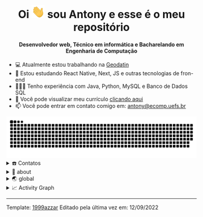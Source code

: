 <div align="center">
<h1 align="center">Oi <img width="35" src="https://github.com/1999AZZAR/1999AZZAR/blob/main/resources/img/waving.gif"> sou Antony e esse é o meu repositório</h1>
<h4 align="center">Desenvolvedor web, Técnico em informática e Bacharelando em Engenharia de Computação</h4>
</div>


- 💻 Atualmente estou trabalhando na <a href="https://github.com/geodatin">Geodatin</a>
- 🧐 Estou estudando React Native, Next, JS e outras tecnologias de fron-end
- 👨🏽‍💻 Tenho experiência com Java, Python, MySQL e Banco de Dados SQL
- 📄 Você pode visualizar meu currículo <a href="">clicando aqui</a>
- 📫 Você pode entrar em contato comigo em: antony@ecomp.uefs.br

<div align="center">
  <a href="https://1999azzar.github.io/1999AZZAR/">
  <img  src="https://github.com/1999AZZAR/1999AZZAR/blob/main/resources/img/grid-snake.svg"
       alt="snake" /></a>
</div>

<details>
  <summary>☎️ Contatos</summary>
<div>
  <samp>
    <h2 align="center">😎 Você pode me encontrar em:</h2>
    <p align="center">
      <br/>
      <a href="www.linkedin.com/in/antonyoaraujo" target="blank"><img align="center"
         src="https://img.shields.io/badge/linkedin-%231DA1F2.svg?style=for-the-badge&logo=linkedin&logoColor=white"
         alt="azzar" height="30"/></a>      
      <a href="https://mailto:antony@ecomp.uefs.br" target="blank"><img align="center"
         src="https://img.shields.io/badge/gmail-EA4335.svg?style=for-the-badge&logo=gmail&logoColor=white"
         alt="azzar" height="30"/></a>
    </p>
    <!--
  <p align="center">
      <a href="https://instagram.com/azzar_budiyanto" target="blank"><img align="center"
         src="https://img.shields.io/badge/instagram-%23E4405F.svg?style=for-the-badge&logo=Instagram&logoColor=white"
         alt="azzar" height="30"/></a>
      <a href="https://wa.me/+6282232529804" target="blank"><img align="center"
         src="https://img.shields.io/badge/whatsapp-4B7F1.svg?style=for-the-badge&logo=whatsapp&logoColor=white"
         alt="azzar" height="30"/></a>
      <a href="https://twitter.com/siapa_hayosiapa" target="blank"><img align="center"
         src="https://img.shields.io/badge/twitter-1DA1F2.svg?style=for-the-badge&logo=twitter&logoColor=white"
         alt="azzar" height="30"/></a>
      <br>
    </p> -->
  </samp>
</div>
</details>

<details>
  <summary>🧮 about</summary>
<div>
<h2 align="center">🧮 About this Account</h2>
 <p align="center">
  <a href="github.com/1999AZZAR" target="blank"><img align="center" 
     src="https://badges.pufler.dev/visits/1999AZZAR/1999AZZAR?style=for-the-badge&color=e74c3c&logo=github&label=Spying+Counter"
     alt="spying counter" /></a>
  <a href="github.com/1999AZZAR" target="blank"><img align="center" 
     src="https://badges.pufler.dev/years/1999AZZAR/?style=for-the-badge&color=27a4fb&logo=github&label=Account+Age"
     alt="account age" /></a>
  </p>
  <p align="center">
  <a href="github.com/1999AZZAR" target="blank"><img align="center" 
     src="https://badges.pufler.dev/updated/1999AZZAR/1999AZZAR?style=for-the-badge&color=ff00b4&logo=github&label=Profile+Updated"
     alt="updated" /></a>
  <a href="github.com/1999AZZAR" target="blank"><img align="center" 
     src="https://badges.pufler.dev/repos/1999AZZAR/?style=for-the-badge&color=251ee7&logo=github&label=Public+Repos"
     alt="repos" /></a>
 </p>
</div>
</details>

<details>
  <summary>🌏 global</summary>
<div>
<h2 align="center"> Wanna learn more something about me? </h2>
</div>

  <summary>💻 GitHub Profile Stats</summary>
  <div>
    <h2 align="center"> 📊 Github stats </h2>
      <br/>
        <p align="center">
          <a href="https://github.com/antonyaraujo/">
          <img src="https://github-readme-stats.vercel.app/api/top-langs/?username=antonyaraujo&langs_count=6&theme=gruvbox&layout=compact&hide_border=true" alt="antonyaraujo :: Principais Linguagens de Programação" /></a>
        </p>
        <p align="center">
          <a href="https://github.com/antonyaraujo/">
          <img width="49.5%" src="https://github-readme-stats.vercel.app/api?username=antonyaraujo&show_icons=true&theme=gruvbox&hide_border=true" />
          <img width="49.5%" src="https://github-readme-streak-stats.herokuapp.com/?user=antonyaraujo&theme=gruvbox&hide_border=true" />
          </a>
       </p>
     <br>
  </div>    
</details>

<details>
  <summary>📈 Activity Graph</summary>
  <br/>
  <h2 align="center"> my current activity </h2>
<a href="https://github.com/ashutosh00710/github-readme-activity-graph"><img alt="azzar's Activity Graph" src="https://activity-graph.herokuapp.com/graph/?username=antonyaraujo&bg_color=000&color=fff&line=00E676&point=fff&hide_border=true" /></a>
</details>

------
Template: [1999azzar](https://github.com/1999azzar)
Editado pela última vez em: 12/09/2022
